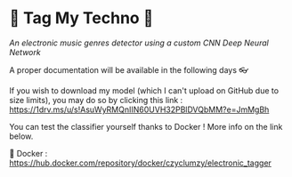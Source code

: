 # 🎵 Tag My Techno 🎵
*An electronic music genres detector using a custom CNN Deep Neural Network*

A proper documentation will be available in the following days 👓

If you wish to download my model (which I can't upload on GitHub due to size limits), you may do so by clicking this link : https://1drv.ms/u/s!AsuWyRMQnIIN60UVH32PBlDVQbMM?e=JmMgBh    

You can test the classifier yourself thanks to Docker ! More info on the link below.


🐳 Docker : https://hub.docker.com/repository/docker/czyclumzy/electronic_tagger
